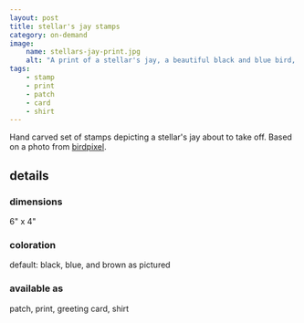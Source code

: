 ```yaml
---
layout: post
title: stellar's jay stamps
category: on-demand
image: 
    name: stellars-jay-print.jpg
    alt: "A print of a stellar's jay, a beautiful black and blue bird, about to take off from a branch"
tags:
    - stamp
    - print
    - patch
    - card
    - shirt
---
```


Hand carved set of stamps depicting a stellar's jay about to take off. Based on a photo from [birdpixel](birdpixel.com).

## details

### dimensions

6" x 4"

### coloration

default: black, blue, and brown as pictured

### available as

patch, print, greeting card, shirt
